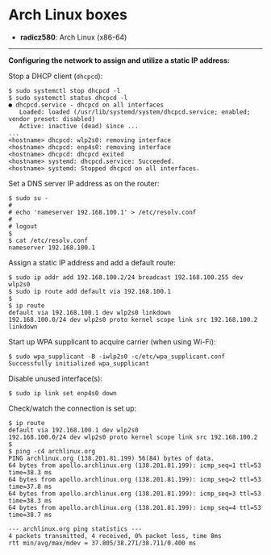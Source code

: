 # Arch Linux boxes

* **radicz580**: Arch Linux (x86-64)

---

**Configuring the network to assign and utilize a static IP address:**

Stop a DHCP client (`dhcpcd`):

```
$ sudo systemctl stop dhcpcd -l
$ sudo systemctl status dhcpcd -l
● dhcpcd.service - dhcpcd on all interfaces
   Loaded: loaded (/usr/lib/systemd/system/dhcpcd.service; enabled; vendor preset: disabled)
   Active: inactive (dead) since ...
...
<hostname> dhcpcd: wlp2s0: removing interface
<hostname> dhcpcd: enp4s0: removing interface
<hostname> dhcpcd: dhcpcd exited
<hostname> systemd: dhcpcd.service: Succeeded.
<hostname> systemd: Stopped dhcpcd on all interfaces.
```

Set a DNS server IP address as on the router:

```
$ sudo su -
#
# echo 'nameserver 192.168.100.1' > /etc/resolv.conf
#
# logout
$
$ cat /etc/resolv.conf
nameserver 192.168.100.1
```

Assign a static IP address and add a default route:

```
$ sudo ip addr add 192.168.100.2/24 broadcast 192.168.100.255 dev wlp2s0
$ sudo ip route add default via 192.168.100.1
$
$ ip route
default via 192.168.100.1 dev wlp2s0 linkdown
192.168.100.0/24 dev wlp2s0 proto kernel scope link src 192.168.100.2 linkdown
```

Start up WPA supplicant to acquire carrier (when using Wi-Fi):

```
$ sudo wpa_supplicant -B -iwlp2s0 -c/etc/wpa_supplicant.conf
Successfully initialized wpa_supplicant
```

Disable unused interface(s):

```
$ sudo ip link set enp4s0 down
```

Check/watch the connection is set up:

```
$ ip route
default via 192.168.100.1 dev wlp2s0
192.168.100.0/24 dev wlp2s0 proto kernel scope link src 192.168.100.2
$
$ ping -c4 archlinux.org
PING archlinux.org (138.201.81.199) 56(84) bytes of data.
64 bytes from apollo.archlinux.org (138.201.81.199): icmp_seq=1 ttl=53 time=38.3 ms
64 bytes from apollo.archlinux.org (138.201.81.199): icmp_seq=2 ttl=53 time=37.8 ms
64 bytes from apollo.archlinux.org (138.201.81.199): icmp_seq=3 ttl=53 time=38.3 ms
64 bytes from apollo.archlinux.org (138.201.81.199): icmp_seq=4 ttl=53 time=38.7 ms

--- archlinux.org ping statistics ---
4 packets transmitted, 4 received, 0% packet loss, time 8ms
rtt min/avg/max/mdev = 37.805/38.271/38.711/0.400 ms
```
